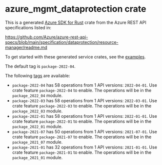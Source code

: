 # azure_mgmt_dataprotection crate

This is a generated [Azure SDK for Rust](https://github.com/Azure/azure-sdk-for-rust) crate from the Azure REST API specifications listed in:

https://github.com/Azure/azure-rest-api-specs/blob/main/specification/dataprotection/resource-manager/readme.md

To get started with these generated service crates, see the [examples](https://github.com/Azure/azure-sdk-for-rust/blob/main/services/README.md#examples).

The default tag is `package-2022-04`.

The following [tags](https://github.com/Azure/azure-sdk-for-rust/blob/main/services/tags.md) are available:

- `package-2022-04` has 58 operations from 1 API versions: `2022-04-01`. Use crate feature `package-2022-04` to enable. The operations will be in the `package_2022_04` module.
- `package-2022-03` has 58 operations from 1 API versions: `2022-03-01`. Use crate feature `package-2022-03` to enable. The operations will be in the `package_2022_03` module.
- `package-2022-01` has 58 operations from 1 API versions: `2022-01-01`. Use crate feature `package-2022-01` to enable. The operations will be in the `package_2022_01` module.
- `package-2021-07` has 50 operations from 1 API versions: `2021-07-01`. Use crate feature `package-2021-07` to enable. The operations will be in the `package_2021_07` module.
- `package-2021-01` has 32 operations from 1 API versions: `2021-01-01`. Use crate feature `package-2021-01` to enable. The operations will be in the `package_2021_01` module.